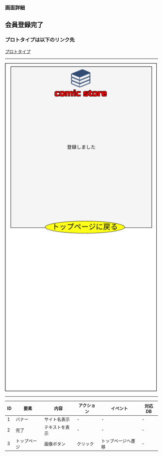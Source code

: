 ### 画面詳細
## 会員登録完了
### プロトタイプは以下のリンク先
[プロトタイプ](https://www.figma.com/file/1qrEKi7iktAY3U27hFIezf/Untitled?node-id=0%3A1)
*****

<img src="./img/会員登録完了.png" width="500">

*****



| ID | 要素 | 内容 | アクション | イベント | 対応DB |
|----|------|------|-----------|----------|--------|
|1 |バナー|サイト名表示|- |- |- |
|2 |完了|テキストを表示|-       |-         |-       |
|3 |トップページ|画像ボタン|クリック|トップページへ遷移|-　|
